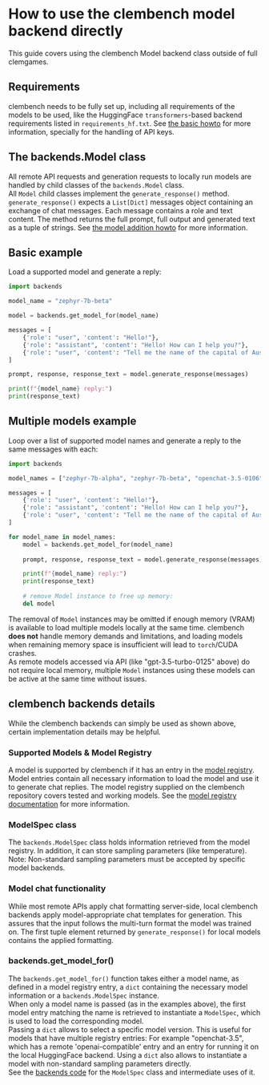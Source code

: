 # How to use the clembench model backend directly
This guide covers using the clembench Model backend class outside of full clemgames.
## Requirements
clembench needs to be fully set up, including all requirements of the models to be used, like the HuggingFace 
`transformers`-based backend requirements listed in `requirements_hf.txt`. See [the basic howto](howto_run_benchmark.md) 
for more information, specially for the handling of API keys.
## The backends.Model class
All remote API requests and generation requests to locally run models are handled by child classes of the `backends.Model` 
class.  
All `Model` child classes implement the `generate_response()` method. `generate_response()` expects a `List[Dict]` 
messages object containing an exchange of chat messages. Each message contains a role and text content. The method 
returns the full prompt, full output and generated text as a tuple of strings. See [the model addition howto](howto_add_models.md) 
for more information.
## Basic example
Load a supported model and generate a reply:
```python
import backends

model_name = "zephyr-7b-beta"

model = backends.get_model_for(model_name)

messages = [
    {'role': "user", 'content': "Hello!"},
    {'role': "assistant", 'content': "Hello! How can I help you?"},
    {'role': "user", 'content': "Tell me the name of the capital of Australia."},
]

prompt, response, response_text = model.generate_response(messages)

print(f"{model_name} reply:")
print(response_text)
```
## Multiple models example
Loop over a list of supported model names and generate a reply to the same messages with each:
```python
import backends

model_names = ["zephyr-7b-alpha", "zephyr-7b-beta", "openchat-3.5-0106", "gpt-3.5-turbo-0125"]

messages = [
    {'role': "user", 'content': "Hello!"},
    {'role': "assistant", 'content': "Hello! How can I help you?"},
    {'role': "user", 'content': "Tell me the name of the capital of Australia."},
]

for model_name in model_names:
    model = backends.get_model_for(model_name)
    
    prompt, response, response_text = model.generate_response(messages)

    print(f"{model_name} reply:")
    print(response_text)
    
    # remove Model instance to free up memory:
    del model
```
The removal of `Model` instances may be omitted if enough memory (VRAM) is available to load multiple models locally at 
the same time. clembench **does not** handle memory demands and limitations, and loading models when remaining memory space is 
insufficient will lead to `torch`/CUDA crashes.  
As remote models accessed via API (like "gpt-3.5-turbo-0125" above) do not require local memory, multiple `Model` 
instances using these models can be active at the same time without issues.
## clembench backends details
While the clembench backends can simply be used as shown above, certain implementation details may be helpful.
### Supported Models & Model Registry
A model is supported by clembench if it has an entry in the [model registry](../backends/model_registry.json). Model 
entries contain all necessary information to load the model and use it to generate chat replies. The model registry 
supplied on the clembench repository covers tested and working models. See the 
[model registry documentation](model_backend_registry_readme.md) for more information.
### ModelSpec class
The `backends.ModelSpec` class holds information retrieved from the model registry. In addition, it can store sampling 
parameters (like temperature). Note: Non-standard sampling parameters must be accepted by specific model backends.
### Model chat functionality
While most remote APIs apply chat formatting server-side, local clembench backends apply model-appropriate chat 
templates for generation. This assures that the input follows the multi-turn format the model was trained on. The 
first tuple element returned by `generate_response()` for local models contains the applied formatting.
### backends.get_model_for()
The `backends.get_model_for()` function takes either a model name, as defined in a model registry entry, a `dict` 
containing the necessary model information or a `backends.ModelSpec` instance.  
When only a model name is passed (as in the examples above), the first model entry matching the name is retrieved to 
instantiate a `ModelSpec`, which is used to load the corresponding model.  
Passing a `dict` allows to select a specific model version. This is useful for models that have multiple registry 
entries: For example "openchat-3.5", which has a remote 'openai-compatible' entry and an entry for running it on the 
local HuggingFace backend. Using a `dict` also allows to instantiate a model with non-standard sampling parameters 
directly.  
See the [backends code](../backends/__init__.py) for the `ModelSpec` class and intermediate uses of it.